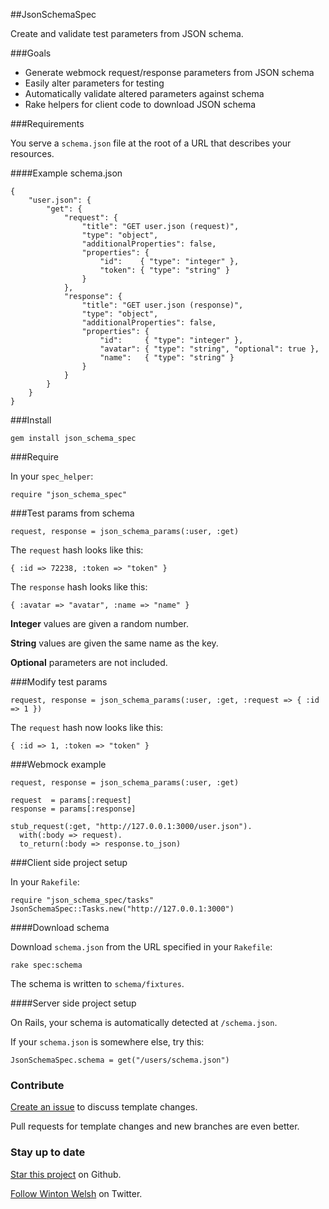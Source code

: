 ##JsonSchemaSpec

Create and validate test parameters from JSON schema.

###Goals

* Generate webmock request/response parameters from JSON schema
* Easily alter parameters for testing
* Automatically validate altered parameters against schema
* Rake helpers for client code to download JSON schema

###Requirements

You serve a `schema.json` file at the root of a URL that describes your resources.

####Example schema.json

    {
        "user.json": {
            "get": {
                "request": {
                    "title": "GET user.json (request)",
                    "type": "object",
                    "additionalProperties": false,
                    "properties": {
                        "id":    { "type": "integer" },
                        "token": { "type": "string" }
                    }
                },
                "response": {
                    "title": "GET user.json (response)",
                    "type": "object",
                    "additionalProperties": false,
                    "properties": {
                        "id":     { "type": "integer" },
                        "avatar": { "type": "string", "optional": true },
                        "name":   { "type": "string" }
                    }
                }
            }
        }
    }

###Install

    gem install json_schema_spec

###Require

In your `spec_helper`:

    require "json_schema_spec"

###Test params from schema

    request, response = json_schema_params(:user, :get)

The `request` hash looks like this:

    { :id => 72238, :token => "token" }

The `response` hash looks like this:

    { :avatar => "avatar", :name => "name" }

**Integer** values are given a random number.

**String** values are given the same name as the key.

**Optional** parameters are not included.

###Modify test params

    request, response = json_schema_params(:user, :get, :request => { :id => 1 })

The `request` hash now looks like this:

    { :id => 1, :token => "token" }

###Webmock example

    request, response = json_schema_params(:user, :get)

    request  = params[:request]
    response = params[:response]

    stub_request(:get, "http://127.0.0.1:3000/user.json").
      with(:body => request).
      to_return(:body => response.to_json)

###Client side project setup

In your `Rakefile`:

    require "json_schema_spec/tasks"
    JsonSchemaSpec::Tasks.new("http://127.0.0.1:3000")

####Download schema

Download `schema.json` from the URL specified in your `Rakefile`:

    rake spec:schema

The schema is written to `schema/fixtures`.

####Server side project setup

On Rails, your schema is automatically detected at `/schema.json`.

If your `schema.json` is somewhere else, try this:

    JsonSchemaSpec.schema = get("/users/schema.json")

### Contribute

[Create an issue](https://github.com/winton/json_schema_spec/issues/new) to discuss template changes.

Pull requests for template changes and new branches are even better.

### Stay up to date

[Star this project](https://github.com/winton/json_schema_spec#) on Github.

[Follow Winton Welsh](http://twitter.com/intent/user?screen_name=wintonius) on Twitter.
